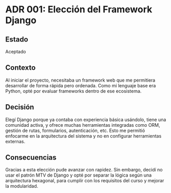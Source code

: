 # ADR 001: Elección del Framework Django

## Estado
Aceptado

## Contexto
Al iniciar el proyecto, necesitaba un framework web que me permitiera desarrollar de forma rápida pero ordenada. Como mi lenguaje base era Python, opté por evaluar frameworks dentro de ese ecosistema.

## Decisión
Elegí Django porque ya contaba con experiencia básica usándolo, tiene una comunidad activa, y ofrece muchas herramientas integradas como ORM, gestión de rutas, formularios, autenticación, etc. Esto me permitió enfocarme en la arquitectura del sistema y no en configurar herramientas externas.

## Consecuencias
Gracias a esta elección pude avanzar con rapidez. Sin embargo, decidí no usar el patrón MTV de Django y opté por separar la lógica según una arquitectura hexagonal, para cumplir con los requisitos del curso y mejorar la modularidad.
